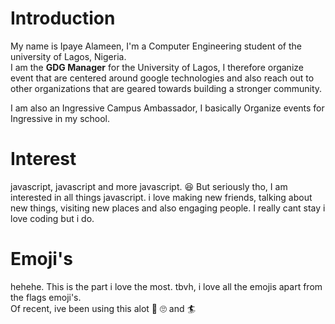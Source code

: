 # Introduction

My name is Ipaye Alameen, I'm a Computer Engineering student of the university of Lagos, Nigeria. <br>
I am the <strong>GDG Manager</strong> for the University of Lagos, I therefore organize event that are centered around google technologies and also reach out to other organizations that are geared towards building a stronger community. <br>

I am also an Ingressive Campus Ambassador, I basically Organize events for Ingressive in my school. 

# Interest

javascript, javascript and more javascript. 😆 But seriously tho, I am interested in all things javascript. i love making new friends, talking about new things, visiting new places and also engaging people. I really cant stay i love coding but i do.

# Emoji's

hehehe. This is the part i love the most. tbvh, i love all the emojis apart from the flags emoji's. <br>
Of recent, ive been using this alot 🦄 🙄 and 🏄
